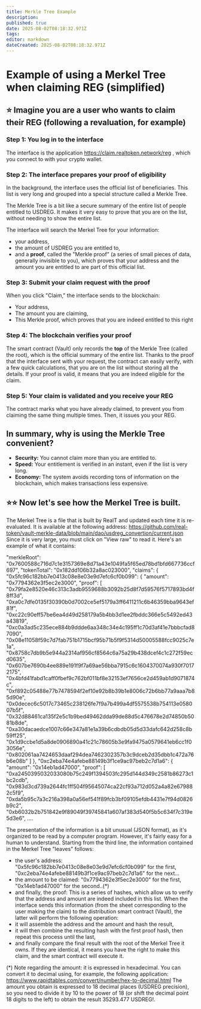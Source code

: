 ```yaml
---
title: Merkle Tree Example
description: 
published: true
date: 2025-08-02T08:18:32.971Z
tags: 
editor: markdown
dateCreated: 2025-08-02T08:18:32.971Z
---
```


# Example of using a Merkel Tree when claiming REG (simplified)

## ⭐ Imagine you are a user who wants to claim their REG (following a revaluation, for example)

### Step 1: You log in to the interface

The interface is the application https://claim.realtoken.network/reg , which you connect to with your crypto wallet.

### Step 2: The interface prepares your proof of eligibility

In the background, the interface uses the official list of beneficiaries. This list is very long and grouped into a special structure called a Merkle Tree.

The Merkle Tree is a bit like a secure summary of the entire list of people entitled to USDREG. It makes it very easy to prove that you are on the list, without needing to show the entire list.

The interface will search the Merkel Tree for your information:
- your address,
- the amount of USDREG you are entitled to,
- and a **proof**, called the "Merkle proof" (a series of small pieces of data, generally invisible to you), which proves that your address and the amount you are entitled to are part of this official list.

### Step 3: Submit your claim request with the proof

When you click "Claim," the interface sends to the blockchain:
- Your address,
- The amount you are claiming,
- This Merkle proof, which proves that you are indeed entitled to this right

### Step 4: The blockchain verifies your proof

The smart contract (Vault) only records the **top** of the Merkle Tree (called the root), which is the official summary of the entire list. Thanks to the proof that the interface sent with your request, the contract can easily verify, with a few quick calculations, that you are on the list without storing all the details.
If your proof is valid, it means that you are indeed eligible for the claim.

### Step 5: Your claim is validated and you receive your REG

The contract marks what you have already claimed, to prevent you from claiming the same thing multiple times. Then, it issues you your REG.

## In summary, why is using the Merkle Tree convenient?

- **Security:** You cannot claim more than you are entitled to.
- **Speed:** Your entitlement is verified in an instant, even if the list is very long.
- **Economy:** The system avoids recording tons of information on the blockchain, which makes transactions less expensive.

## ⭐⭐ Now let's see how the Merkel Tree is built.

The Merkel Tree is a file that is built by RealT and updated each time it is re-evaluated.
It is available at the following address: https://github.com/real-token/vault-merkle-data/blob/main/dao/usdreg_convertion/current.json
Since it is very large, you must click on "View raw" to read it.
Here's an example of what it contains:

"merkleRoot": "0x7600588c716d7c1e3157369e8d71a43e1049fa5f65ed78bd1bfd667736ccf697",
"tokenTotal": "0x182dd106b32a8ac023000",
"claims": {
"0x5fc96c182bb7e0413c08e8e03e9d7efc6cf0b099": {
"amount": "0x7794362e3f5ec2e3000",
"proof": [ 
"0x79fa2e8520e46c313c3adb9559688b3092b25d8f7d59576f5717893bd4f8ff3d", 
"0xa0c7dfe0135f30390b0d7002ce5ef5179a3ff6411211c6b46359bba9643ef81f", 
"0xc22c90eff57be6ea4d49d258179a5b4bb3d1ee2fbddc366e5c5492ed43a43819", 
"0xc0a3ad5c235ece884b9ddde6aa348c34e4c195ff1c70d3af41e7bbbcfad87090", 
"0x08e11058f59c7d7fab751b1715bcf95b71b5f9f5314d50005588fcc9025c7e1a", 
"0x8758c7db9b5e944a2314af956cf8564c6a75a29b438dcef4c1c272f59ecd0635", 
"0x607be7690b4ee889e191f9f7a69ae56bba7915c6c1604370074a930f70172175", 
"0x4bfd41fabd1caff0fbef9c762bf011bf8e32153ef7656ce2d459ab1d9071874c", 
"0xf892c05488e77b7478594f2ef10e92b8b39b1e8006c72b6bb77a9aaa7b85d90e", 
"0x0decec6c5017c73465c238126fe7f9a7b499a4df5575538b754113e058007b5f", 
"0x32d88461ca135f2e5c1b9bed49462dda99de88d5c476678e2d74850b5081b8de", 
"0xa30dacaedce1007c66e347a81e1a39b6cdbdb05d5d33dafc642d258c8b59ff25", 
"0x1d9ccbe1d5a8de0906890a41c21c78605b3e9fa9475a0579641eb6cc1f03056e", 
"0x802061aa7424653daaf294dea7462302357b3c9dceb2d35dbb1c472a76b6e08b" ] 
}, 
"0xc2eba74e4afebe88149b3f1ce9ac97beb2c7d1a6": { 
"amount": "0x14eb1ad47000", 
"proof": [ 
"0xa2450395032033080b75c249f1394503fc295d144d349c2581b86273c1bc2cdb", 
"0x983d3cd739a2644fc1ff504f95645074ca22cf93a712d052a4a82e679882c5f9", 
"0xda5b95c7a3c216a398a0a56ef541f89fcb3bf09105efdb4431e7f94d0826b9c2", 
"0xb6032b2b751842e9f89049f39745841a607af383d540f5b5c634f7c319e5d3e6", 
....

The presentation of the information is a bit unusual (JSON format), as it's organized to be read by a computer program. However, it's fairly easy for a human to understand. Starting from the third line, the information contained in the Merkel Tree "leaves" follows:
- the user's address: "0x5fc96c182bb7e0413c08e8e03e9d7efc6cf0b099" for the first, "0xc2eba74e4afebe88149b3f1ce9ac97beb2c7d1a6" for the next...
- the amount to be claimed: "0x7794362e3f5ec2e3000" for the first, "0x14eb1ad47000" for the second..(*)
- and finally, the proof:
This is a series of hashes, which allow us to verify that the address and amount are indeed included in this list. When the interface sends this information (from the sheet corresponding to the user making the claim) to the distribution smart contract (Vault), the latter will perform the following operation:
- it will assemble the address and the amount and hash the result,
- it will then combine the resulting hash with the first proof hash, then repeat this process until the last,
- and finally compare the final result with the root of the Merkel Tree it owns.
If they are identical, it means you have the right to make this claim, and the smart contract will execute it.

(*) Note regarding the amount: it is expressed in hexadecimal. You can convert it to decimal using, for example, the following application: https://www.rapidtables.com/convert/number/hex-to-decimal.html
The amount you obtain is expressed to 18 decimal places (USDREG precision), so you need to divide it by 10 to the power of 18 (or shift the decimal point 18 digits to the left) to obtain the result 35293.477 USDREG!.